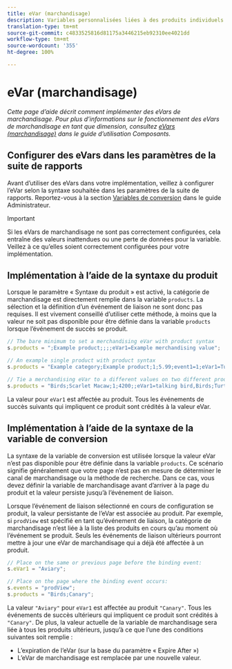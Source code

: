 ```yaml
---
title: eVar (marchandisage)
description: Variables personnalisées liées à des produits individuels.
translation-type: tm+mt
source-git-commit: c4833525816d81175a3446215eb92310ee4021dd
workflow-type: tm+mt
source-wordcount: '355'
ht-degree: 100%

---
```



# eVar (marchandisage)

*Cette page d’aide décrit comment implémenter des eVars de marchandisage. Pour plus d’informations sur le fonctionnement des eVars de marchandisage en tant que dimension, consultez [eVars (marchandisage)](/help/components/dimensions/evar-merchandising.md) dans le guide d’utilisation Composants.*

## Configurer des eVars dans les paramètres de la suite de rapports

Avant d’utiliser des eVars dans votre implémentation, veillez à configurer l’eVar selon la syntaxe souhaitée dans les paramètres de la suite de rapports. Reportez-vous à la section [Variables de conversion](/help/admin/admin/conversion-var-admin/conversion-var-admin.md) dans le guide Administrateur.

>[!IMPORTANT]
>
>Si les eVars de marchandisage ne sont pas correctement configurées, cela entraîne des valeurs inattendues ou une perte de données pour la variable. Veillez à ce qu’elles soient correctement configurées pour votre implémentation.

## Implémentation à l’aide de la syntaxe du produit

Lorsque le paramètre « Syntaxe du produit » est activé, la catégorie de marchandisage est directement remplie dans la variable `products`. La sélection et la définition d’un événement de liaison ne sont donc pas requises. Il est vivement conseillé d’utiliser cette méthode, à moins que la valeur ne soit pas disponible pour être définie dans la variable `products` lorsque l’événement de succès se produit.

```js
// The bare minimum to set a merchandising eVar with product syntax
s.products = ";Example product;;;;eVar1=Example merchandising value";

// An example single product with product syntax
s.products = "Example category;Example product;1;5.99;event1=1;eVar1=Turtles";

// Tie a merchandising eVar to a different values on two different products
s.products = "Birds;Scarlet Macaw;1;4200;;eVar1=talking bird,Birds;Turtle dove;2;550;;eVar1=love birds";
```

La valeur pour `eVar1` est affectée au produit. Tous les événements de succès suivants qui impliquent ce produit sont crédités à la valeur eVar.

## Implémentation à l’aide de la syntaxe de la variable de conversion

La syntaxe de la variable de conversion est utilisée lorsque la valeur eVar n’est pas disponible pour être définie dans la variable `products`. Ce scénario signifie généralement que votre page n’est pas en mesure de déterminer le canal de marchandisage ou la méthode de recherche. Dans ce cas, vous devez définir la variable de marchandisage avant d’arriver à la page du produit et la valeur persiste jusqu’à l’événement de liaison.

Lorsque l’événement de liaison sélectionné en cours de configuration se produit, la valeur persistante de l’eVar est associée au produit. Par exemple, si `prodView` est spécifié en tant qu’événement de liaison, la catégorie de marchandisage n’est liée à la liste des produits en cours qu’au moment où l’événement se produit. Seuls les événements de liaison ultérieurs pourront mettre à jour une eVar de marchandisage qui a déjà été affectée à un produit.

```js
// Place on the same or previous page before the binding event:
s.eVar1 = "Aviary";

// Place on the page where the binding event occurs:
s.events = "prodView";
s.products = "Birds;Canary";
```

La valeur `"Aviary"` pour `eVar1` est affectée au produit `"Canary"`. Tous les événements de succès ultérieurs qui impliquent ce produit sont crédités à `"Canary"`. De plus, la valeur actuelle de la variable de marchandisage sera liée à tous les produits ultérieurs, jusqu’à ce que l’une des conditions suivantes soit remplie :

* L’expiration de l’eVar (sur la base du paramètre « Expire After »)
* L’eVar de marchandisage est remplacée par une nouvelle valeur.
